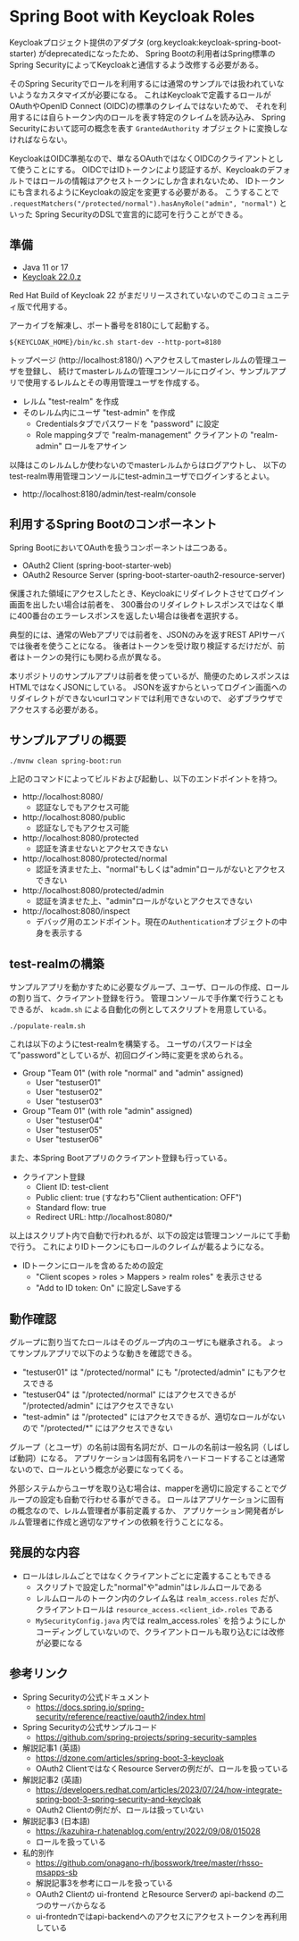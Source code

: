 # Spring Boot with Keycloak Roles

Keycloakプロジェクト提供のアダプタ (org.keycloak:keycloak-spring-boot-starter) がdeprecatedになったため、
Spring Bootの利用者はSpring標準のSpring SecurityによってKeycloakと通信するよう改修する必要がある。

そのSpring Securityでロールを利用するには通常のサンプルでは扱われていないようなカスタマイズが必要になる。
これはKeycloakで定義するロールがOAuthやOpenID Connect (OIDC)の標準のクレイムではないためで、
それを利用するには自らトークン内のロールを表す特定のクレイムを読み込み、
Spring Securityにおいて認可の概念を表す `GrantedAuthority` オブジェクトに変換しなければならない。

KeycloakはOIDC準拠なので、単なるOAuthではなくOIDCのクライアントとして使うことにする。
OIDCではIDトークンにより認証するが、Keycloakのデフォルトではロールの情報はアクセストークンにしか含まれないため、
IDトークンにも含まれるようにKeycloakの設定を変更する必要がある。
こうすることで `.requestMatchers("/protected/normal").hasAnyRole("admin", "normal")` といった
Spring SecurityのDSLで宣言的に認可を行うことができる。



## 準備

- Java 11 or 17
- [Keycloak 22.0.z](https://www.keycloak.org/downloads)

Red Hat Build of Keycloak 22 がまだリリースされていないのでこのコミュニティ版で代用する。

アーカイブを解凍し、ポート番号を8180にして起動する。

```
${KEYCLOAK_HOME}/bin/kc.sh start-dev --http-port=8180
```

トップページ (http://localhost:8180/) へアクセスしてmasterレルムの管理ユーザを登録し、
続けてmasterレルムの管理コンソールにログイン、サンプルアプリで使用するレルムとその専用管理ユーザを作成する。

- レルム "test-realm" を作成
- そのレルム内にユーザ "test-admin" を作成
  - Credentialsタブでパスワードを "password" に設定
  - Role mappingタブで "realm-management" クライアントの "realm-admin" ロールをアサイン

以降はこのレルムしか使わないのでmasterレルムからはログアウトし、
以下のtest-realm専用管理コンソールにtest-adminユーザでログインするとよい。

- http://localhost:8180/admin/test-realm/console



## 利用するSpring Bootのコンポーネント

Spring BootにおいてOAuthを扱うコンポーネントは二つある。

- OAuth2 Client (spring-boot-starter-web)
- OAuth2 Resource Server (spring-boot-starter-oauth2-resource-server)

保護された領域にアクセスしたとき、Keycloakにリダイレクトさせてログイン画面を出したい場合は前者を、
300番台のリダイレクトレスポンスではなく単に400番台のエラーレスポンスを返したい場合は後者を選択する。

典型的には、通常のWebアプリでは前者を、JSONのみを返すREST APIサーバでは後者を使うことになる。
後者はトークンを受け取り検証するだけだが、前者はトークンの発行にも関わる点が異なる。

本リポジトリのサンプルアプリは前者を使っているが、簡便のためレスポンスはHTMLではなくJSONにしている。
JSONを返すからといってログイン画面へのリダイレクトができないcurlコマンドでは利用できないので、
必ずブラウザでアクセスする必要がある。



## サンプルアプリの概要

```
./mvnw clean spring-boot:run
```

上記のコマンドによってビルドおよび起動し、以下のエンドポイントを持つ。

- http://localhost:8080/
  - 認証なしでもアクセス可能
- http://localhost:8080/public
  - 認証なしでもアクセス可能
- http://localhost:8080/protected
  - 認証を済ませないとアクセスできない
- http://localhost:8080/protected/normal
  - 認証を済ませた上、"normal"もしくは"admin"ロールがないとアクセスできない
- http://localhost:8080/protected/admin
  - 認証を済ませた上、"admin"ロールがないとアクセスできない
- http://localhost:8080/inspect
  - デバッグ用のエンドポイント。現在の`Authentication`オブジェクトの中身を表示する



## test-realmの構築

サンプルアプリを動かすために必要なグループ、ユーザ、ロールの作成、ロールの割り当て、クライアント登録を行う。
管理コンソールで手作業で行うこともできるが、 `kcadm.sh` による自動化の例としてスクリプトを用意している。

```
./populate-realm.sh
```

これは以下のようにtest-realmを構築する。
ユーザのパスワードは全て"password"としているが、初回ログイン時に変更を求められる。

- Group "Team 01" (with role "normal" and "admin" assigned)
  - User "testuser01"
  - User "testuser02"
  - User "testuser03"
- Group "Team 01" (with role "admin" assigned)
  - User "testuser04"
  - User "testuser05"
  - User "testuser06"

また、本Spring Bootアプリのクライアント登録も行っている。

- クライアント登録
  - Client ID: test-client
  - Public client: true (すなわち"Client authentication: OFF")
  - Standard flow: true
  - Redirect URL: http://localhost:8080/*

以上はスクリプト内で自動で行われるが、以下の設定は管理コンソールにて手動で行う。
これによりIDトークンにもロールのクレイムが載るようになる。

- IDトークンにロールを含めるための設定
  - "Client scopes > roles > Mappers > realm roles" を表示させる
  - "Add to ID token: On" に設定しSaveする



## 動作確認

グループに割り当てたロールはそのグループ内のユーザにも継承される。
よってサンプルアプリで以下のような動きを確認できる。

- "testuser01" は "/protected/normal" にも "/protected/admin" にもアクセスできる
- "testuser04" は "/protected/normal" にはアクセスできるが "/protected/admin" にはアクセスできない
- "test-admin" は "/protected" にはアクセスできるが、適切なロールがないので "/protected/*" にはアクセスできない

グループ（とユーザ）の名前は固有名詞だが、ロールの名前は一般名詞（しばしば動詞）になる。
アプリケーションは固有名詞をハードコードすることは通常ないので、ロールという概念が必要になってくる。

外部システムからユーザを取り込む場合は、mapperを適切に設定することでグループの設定も自動で行わせる事ができる。
ロールはアプリケーションに固有の概念なので、レルム管理者が事前定義するか、
アプリケーション開発者がレルム管理者に作成と適切なアサインの依頼を行うことになる。



## 発展的な内容

- ロールはレルムごとではなくクライアントごとに定義することもできる
  - スクリプトで設定した"normal"や"admin"はレルムロールである
  - レルムロールのトークン内のクレイム名は `realm_access.roles` だが、クライアントロールは `resource_access.<client_id>.roles` である
  - `MySecurityConfig.java` 内では realm_access.roles` を拾うようにしかコーディングしていないので、クライアントロールも取り込むには改修が必要になる



## 参考リンク

- Spring Securityの公式ドキュメント
  - https://docs.spring.io/spring-security/reference/reactive/oauth2/index.html
- Spring Securityの公式サンプルコード
  - https://github.com/spring-projects/spring-security-samples
- 解説記事1 (英語)
  - https://dzone.com/articles/spring-boot-3-keycloak
  - OAuth2 ClientではなくResource Serverの例だが、ロールを扱っている
- 解説記事2 (英語)
  - https://developers.redhat.com/articles/2023/07/24/how-integrate-spring-boot-3-spring-security-and-keycloak
  - OAuth2 Clientの例だが、ロールは扱っていない
- 解説記事3 (日本語)
  - https://kazuhira-r.hatenablog.com/entry/2022/09/08/015028
  - ロールを扱っている
- 私的別作
  - https://github.com/onagano-rh/jbosswork/tree/master/rhsso-msapps-sb
  - 解説記事3を参考にロールを扱っている
  - OAuth2 Clientの ui-frontend とResource Serverの api-backend の二つのサーバからなる
  - ui-frontednではapi-backendへのアクセスにアクセストークンを再利用している

